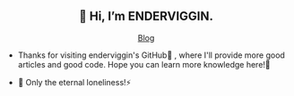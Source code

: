 <h2 align="center">👋 Hi, I’m ENDERVIGGIN.</h2>
<p align="center">
  <a href="https://blog.evcoder.com">Blog</a>
</p>

- Thanks for visiting enderviggin's GitHub👀 ,   where I'll provide more good articles and good code. Hope you can learn more knowledge here!🌱

- 🌱 Only the eternal loneliness!⚡ 
<!---
ENDERVIGGIN/ENDERVIGGIN is a ✨ special ✨ repository because its `README.md` (this file) appears on your GitHub profile.
You can click the Preview link to take a look at your changes.
--->
